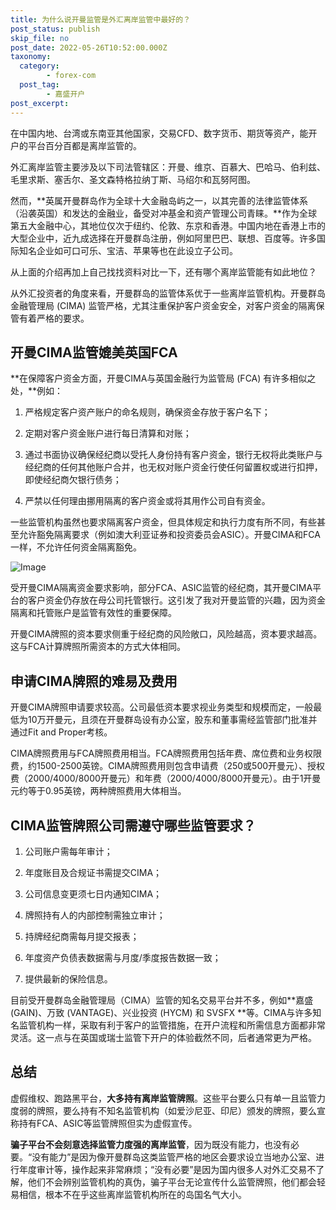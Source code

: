 ```yaml
---
title: 为什么说开曼监管是外汇离岸监管中最好的？
post_status: publish
skip_file: no
post_date: 2022-05-26T10:52:00.000Z
taxonomy:
  category:
        - forex-com
  post_tag:
        - 嘉盛开户
post_excerpt: 
---
```

在中国内地、台湾或东南亚其他国家，交易CFD、数字货币、期货等资产，能开户的平台百分百都是离岸监管的。

外汇离岸监管主要涉及以下司法管辖区：开曼、维京、百慕大、巴哈马、伯利兹、毛里求斯、塞舌尔、圣文森特格拉纳丁斯、马绍尔和瓦努阿图。

然而，**英属开曼群岛作为全球十大金融岛屿之一，以其完善的法律监管体系（沿袭英国）和发达的金融业，备受对冲基金和资产管理公司青睐。**作为全球第五大金融中心，其地位仅次于纽约、伦敦、东京和香港。中国内地在香港上市的大型企业中，近九成选择在开曼群岛注册，例如阿里巴巴、联想、百度等。许多国际知名企业如可口可乐、宝洁、苹果等也在此设立子公司。

从上面的介绍再加上自己找找资料对比一下，还有哪个离岸监管能有如此地位？

从外汇投资者的角度来看，开曼群岛的监管体系优于一些离岸监管机构。开曼群岛金融管理局 (CIMA) 监管严格，尤其注重保护客户资金安全，对客户资金的隔离保管有着严格的要求。

## 开曼CIMA监管媲美英国FCA

**在保障客户资金方面，开曼CIMA与英国金融行为监管局 (FCA) 有许多相似之处，**例如：

1. 严格规定客户资产账户的命名规则，确保资金存放于客户名下；

1. 定期对客户资金账户进行每日清算和对账；

1. 通过书面协议确保经纪商以受托人身份持有客户资金，银行无权将此类账户与经纪商的任何其他账户合并，也无权对账户资金行使任何留置权或进行扣押，即使经纪商欠银行债务；

1. 严禁以任何理由挪用隔离的客户资金或将其用作公司自有资金。

一些监管机构虽然也要求隔离客户资金，但具体规定和执行力度有所不同，有些甚至允许豁免隔离要求（例如澳大利亚证券和投资委员会ASIC）。开曼CIMA和FCA一样，不允许任何资金隔离豁免。

![Image](https://prod-files-secure.s3.us-west-2.amazonaws.com/39ed1227-6d7d-4570-be36-9ccd4a2c4241/bd849744-3fcb-4a37-8312-357962c8f065/image.png?X-Amz-Algorithm=AWS4-HMAC-SHA256&X-Amz-Content-Sha256=UNSIGNED-PAYLOAD&X-Amz-Credential=ASIAZI2LB4663MJF4ES3%2F20250818%2Fus-west-2%2Fs3%2Faws4_request&X-Amz-Date=20250818T101403Z&X-Amz-Expires=3600&X-Amz-Security-Token=IQoJb3JpZ2luX2VjEFkaCXVzLXdlc3QtMiJHMEUCICivA%2F8ZbriqKNK077lTj97t3pPOCBEURE1s56Hxw8x3AiEAmaaTzGXIZ3iEu1NcrhyPBCCsRlok8yTvAtbs2QXpP64qiAQIov%2F%2F%2F%2F%2F%2F%2F%2F%2F%2FARAAGgw2Mzc0MjMxODM4MDUiDE4Sc90Bx3%2B8C5FeQyrcA2FmI%2Fan3qZRYbBbtqaFqQZ0eWR6%2BPhaW%2Fts5m%2FQ5pQzGYu4HXxSxdYqhXE9SJ%2BCGAC%2FTpVZ7s6jkiaYYboH6Z4jbupBpGK2fUH6e0Szh6ldXFn8kVJBWkv0LLbrZ4zLSZxXR8jCPwnK3PcPNx3l08MM%2BPFlUIU8s%2FxW6eeczGvgBJNJsNC9kpyoY1yzleU8k20rikara9IRiJay%2FdBM%2B65A4TQ6coWVNS8XYmVZVwCdbyEoLGhF0DnWbUkJY4JQz5Vlk%2BX0Cm4swJxey5e9vGtThL7dvDW270rYlsKuwOVn09X6LtzTIrtUIJxNWABhG9uX%2BlH5J0tpCQANbia6NsRvmK8GAeAo6f0FJ8QEzoYDxgXe4kKj5gnrHtnk%2Fr0dooGEDsGtBuFoKo1SH7gbaBz1KisydDhWyJXAncTwYfD6NELpK8hYNq%2FmifH08KfY8qCTPl4X7y9yaUzudUb8yZrwLbqyDSU2ZqKIesyn7%2BPidZZv3%2F%2B3IAVY7vIdPshFg8ar%2FmBh%2F87d4X1SyGsILZEccZNDR2DEoR7PAiV6FGDsT8ZaR9w90fHLzGlFBDV8eZMbApDpsSTq7hcxREjwrbUCpz9XyIv0FLspnaNmb%2Fim6a74gDXwdXORNeeaMIHMi8UGOqUByzjAcOE8znehOKcrohLaM1RCbKLq%2Fg%2B0uHoHWKXY5UQr3kM8gqT84CrilpMqHY%2F4lN%2BMfq2sicfbvKxGhYU4vDTBC4vN4NtXVcD%2FR4NNO959j7IZITJu14brzWkdxJg%2Fp%2B1fqGxjPAdzQL5WPvPomXZ7MrS3ErXa2mN7UCMbovn57kiugINurjoIbnqSF5FZFnMqsI4bszPTtVmmjbHgMJtmwfVw&X-Amz-Signature=44af3d46d7249d82a54261f85103f04daba6fd8b641259b0e52b96dfbbfaccaf&X-Amz-SignedHeaders=host&x-amz-checksum-mode=ENABLED&x-id=GetObject)

受开曼CIMA隔离资金要求影响，部分FCA、ASIC监管的经纪商，其开曼CIMA平台的客户资金仍存放在母公司托管银行。这引发了我对开曼监管的兴趣，因为资金隔离和托管账户是监管有效性的重要保障。

开曼CIMA牌照的资本要求侧重于经纪商的风险敞口，风险越高，资本要求越高。这与FCA计算牌照所需资本的方式大体相同。

## **申请CIMA牌照的难易及费用**

开曼CIMA牌照申请要求较高。公司最低资本要求视业务类型和规模而定，一般最低为10万开曼元，且须在开曼群岛设有办公室，股东和董事需经监管部门批准并通过Fit and Proper考核。

CIMA牌照费用与FCA牌照费用相当。FCA牌照费用包括年费、席位费和业务权限费，约1500-2500英镑。CIMA牌照费用则包含申请费（250或500开曼元）、授权费（2000/4000/8000开曼元）和年费（2000/4000/8000开曼元）。由于1开曼元约等于0.95英镑，两种牌照费用大体相当。

## CIMA监管牌照公司需遵守哪些监管要求？

1. 公司账户需每年审计；

1. 年度账目及合规证书需提交CIMA；

1. 公司信息变更须七日内通知CIMA；

1. 牌照持有人的内部控制需独立审计；

1. 持牌经纪商需每月提交报表；

1. 年度资产负债表数据需与月度/季度报告数据一致；

1. 提供最新的保险信息。

目前受开曼群岛金融管理局（CIMA）监管的知名交易平台并不多，例如**嘉盛 (GAIN)、万致 (VANTAGE)、兴业投资 (HYCM) 和 SVSFX **等。CIMA与许多知名监管机构一样，采取有利于客户的监管措施，在开户流程和所需信息方面都非常灵活。这一点与在英国或瑞士监管下开户的体验截然不同，后者通常更为严格。

## 总结

虚假维权、跑路黑平台，**大多持有离岸监管牌照**。这些平台要么只有单一且监管力度弱的牌照，要么持有不知名监管机构（如爱沙尼亚、印尼）颁发的牌照，要么宣称持有FCA、ASIC等监管牌照但实为虚假宣传。

**骗子平台不会刻意选择监管力度强的离岸监管**，因为既没有能力，也没有必要。“没有能力”是因为像开曼群岛这类监管严格的地区会要求设立当地办公室、进行年度审计等，操作起来非常麻烦；“没有必要”是因为国内很多人对外汇交易不了解，他们不会辨别监管机构的真伪，骗子平台无论宣传什么监管牌照，他们都会轻易相信，根本不在乎这些离岸监管机构所在的岛国名气大小。